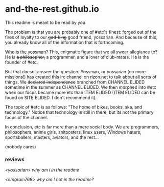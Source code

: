 # and-the-rest.github.io

This readme is meant to be read by you.

The problem is that you are probably one of #etc's finest: forged out of the
fires of loyalty to our ~~god-king~~ good friend, yossarian. And because of
this, you already know all of the information that is forthcoming.

[Who is the yossman](https://u.teknik.io/OzGp32.jpg)?
This, enigmatic figure that we all swear allegiance to?
He is ~~a philosopher,~~ a programmer, and a lover of club-mates. He is the
founder of #etc.

But that doesnt answer the question. Yossman, or yossarian (no more missions!)
has created this irc channel on rizon.net to talk about all sorts of things.
We ~~declared independence~~ branched from CHANNEL ELIDED sometime in the summer
as CHANNEL ELIDED. We then morphed into #etc when our focus became more etc than ITEM ELIDED
(ITEM ELIDED can be found on SITE ELIDED. I don't recommend it).

The topic of #etc is as follows:
"The home of bikes, books, ska, and technology."
Notice that technology is still in there, but its not the primary focus of the
channel.

In conclusion, etc is far more than a mere social body.
We are programmers, philosophers, anime girls, shitposters, linux users,
Windows haters, sportsballers, masters, aviators, and the rest...

(nobody cares)

### reviews

*&lt;yossarian&gt; why am i in the readme*

*&lt;emgram769&gt; why am I not in the readme?*
